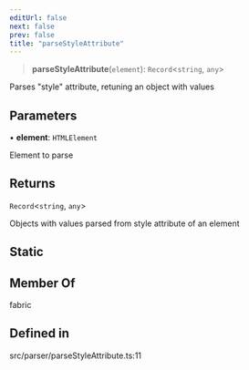 ```yaml
---
editUrl: false
next: false
prev: false
title: "parseStyleAttribute"
---
```


> **parseStyleAttribute**(`element`): `Record`\<`string`, `any`\>

Parses "style" attribute, retuning an object with values

## Parameters

• **element**: `HTMLElement`

Element to parse

## Returns

`Record`\<`string`, `any`\>

Objects with values parsed from style attribute of an element

## Static

## Member Of

fabric

## Defined in

src/parser/parseStyleAttribute.ts:11
